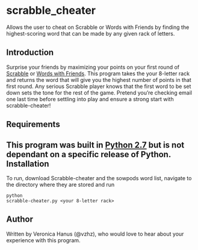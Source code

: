 # scrabble_cheater
Allows the user to cheat on Scrabble or Words with Friends by finding the highest-scoring word that can be made by any given rack of letters.

Introduction
------------------
Surprise your friends by maximizing your points on your first round of [Scrabble](https://en.wikipedia.org/wiki/Scrabble) or [Words with Friends](https://en.wikipedia.org/wiki/Words_with_Friends).  This program takes the your 8-letter rack and returns the word that will give you the highest number of points in that first round.  Any serious Scrabble player knows that the first word to be set down sets the tone for the rest of the game.  Pretend you’re checking email one last time before settling into play and ensure a strong start with scrabble-cheater!

Requirements
--------------------
This program was built in [Python 2.7](https://www.python.org/download/releases/2.7/) but is not dependant on a specific release of Python.
Installation
---------------
To run, download Scrabble-cheater and the sowpods word list, navigate to the directory where they are stored and run <pre><code>python scrabble-cheater.py \<your 8-letter rack\> </code></pre>

Author
----------
Written by Veronica Hanus (@vzhz), who would love to hear about your experience with this program.  
